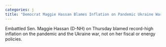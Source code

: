 ```yaml
---
categories: j
title: "Democrat Maggie Hassan Blames Inflation on Pandemic Ukraine War Not Her Policies "
---
```

Embattled Sen. Maggie Hassan (D-NH) on Thursday blamed record-high inflation on the pandemic and the Ukraine war, not on her fiscal or energy policies. 
